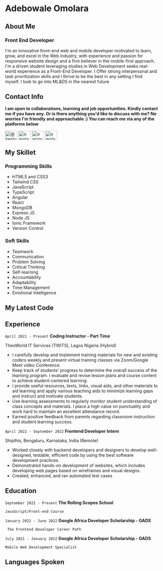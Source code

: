# Adebowale Omolara

## About Me

### Front End Developer
I'm an innovative front-end web and mobile developer motivated to learn, grow, and excel in the Web Industry, with experience and passion for responsive website design and a firm believer in the mobile-first approach. I'm a driven student leveraging studies in Web Development seeks real-world experience as a Front-End Developer. I Offer strong interpersonal and task prioritization skills and I thrive to be the best in any setting I find myself. I look to go into ML&DS in the nearest future

## Contact Info
**I am open to collaborations, learning and job opportunities. Kindly contact me if you have any. Or is there anything you'd like to discuss with me? No worries I'm friendly and approachable :) You can reach me via any of the platforms below**

<a href="https://twitter.com/@kesty_o" target="blank" title="twitter"><img align="center" src="https://raw.githubusercontent.com/rahuldkjain/github-profile-readme-generator/master/src/images/icons/Social/twitter.svg" alt="@kesty_o" height="30" width="40" /></a>
<a href="https://linkedin.com/in/omolara-ad" target="blank" title="likendIn"><img align="center" src="https://raw.githubusercontent.com/rahuldkjain/github-profile-readme-generator/master/src/images/icons/Social/linked-in-alt.svg" alt="omolara-ad" height="30" width="40" /></a>
<a href="https://www.instagram.com/debbiegtera/" target="blank" title="instagram"><img align="center" src="https://raw.githubusercontent.com/rahuldkjain/github-profile-readme-generator/master/src/images/icons/Social/instagram.svg" alt="omolara-ad" height="30" width="40" /></a>
<a href="https://www.discord.com/users/763342737520197673" target="blank" title="discord"><img align="center" src="https://raw.githubusercontent.com/rahuldkjain/github-profile-readme-generator/master/src/images/icons/Social/discord.svg" alt="omolara-ad" height="30" width="40" /></a>

## My Skillet
### Programming Skills
- HTML5 and CSS3
- Tailwind CSS
- JavaScript
- TypeScript
- Angular
- React
- MongoDB
- Express JS
- Node JS
- Ionic Framework
- Version Control
### Soft Skills
- Teamwork
- Communication
- Problem Solving
- Critical Thinking
- Self-learning
- Accountability
- Adaptability
- Time Management
- Emotional Intelligence
  
## My Latest Code

## Experience 
`April 2021 - Present`
__Coding Instructor - Part Time__

TheoWorld IT Services (TWITS), Lagos Nigeria (Hybrid)

- I carefully develop and implement training materials for new and existing coders weekly and present virtual training classes via Zoom/Google Meet video Conference.
- Keep track of students' progress to determine the overall success of the learning program. I evaluate and revise lesson plans and course content to achieve student-centered learning.
- I provide useful resources, texts, links, visual aids, and other materials to aid learning and apply various teaching aids to minimize learning gaps and instruct and motivate students.
- Use learning assessments to regularly monitor student understanding of class concepts and materials. I place a high value on punctuality and work hard to maintain an excellent attendance record.
- Earned positive feedback from parents regarding classroom instruction and student learning success.
  
`April 2022 - September 2022`
__Frontend Developer Intern__

Shipthis, Bengaluru, Karnataka, India (Remote)

- Worked closely with backend developers and designers to develop well-designed, testable, efficient code by using the best software development practices.
- Demonstrated hands-on development of websites, which includes developing web pages based on wireframes and visual designs.
- Created, enhanced, and ran automated test cases
  
## Education

`September 2022 - Present`
__The Rolling Scopes School__

    JavaScript/Front-end Course

`January 2022 - June 2022`
__Google Africa Developer Scholarship - GADS__

     The Frontend Developer Career Path

`July 2021 - January 2022`
__Google Africa Developer Scholarship - GADS__

    Mobile Web Development Specialist

## Languages Spoken

